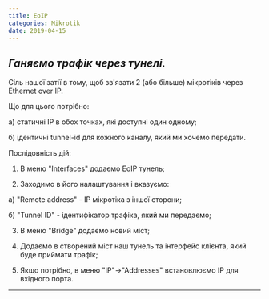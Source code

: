```yaml
---
title: EoIP
categories: Mikrotik
date: 2019-04-15
---
```


_Ганяємо трафік через тунелі._
-----


Сіль нашої затії в тому, щоб зв'язати 2 (або більше) мікротіків через Ethernet over IP.

Що для цього потрібно:

а) статичні IP в обох точках, які доступні один одному;

б) ідентичні tunnel-id для кожного каналу, який ми хочемо передати.

Послідовність дій:

1. В меню "Interfaces" додаємо EoIP тунель;

2. Заходимо в його налаштування і вказуємо:

а) "Remote address" - IP мікротіка з іншої сторони;

б) "Tunnel ID" - ідентифікатор трафіка, який ми передаємо;

3. В меню "Bridge" додаємо новий міст;

4. Додаємо в створений міст наш тунель та інтерфейс клієнта, який буде приймати трафік;

5. Якщо потрібно, в меню "IP"->"Addresses" встановлюємо IP для вхідного порта.

-----